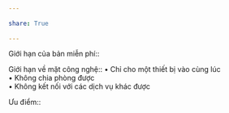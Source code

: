 ---  
share: True  
---  
Giới hạn của bản miễn phí::   
Giới hạn về mặt công nghệ:: • Chỉ cho một thiết bị vào cùng lúc<br>• Không chia phòng được<br>• Không kết nối với các dịch vụ khác được  
Ưu điểm::  
